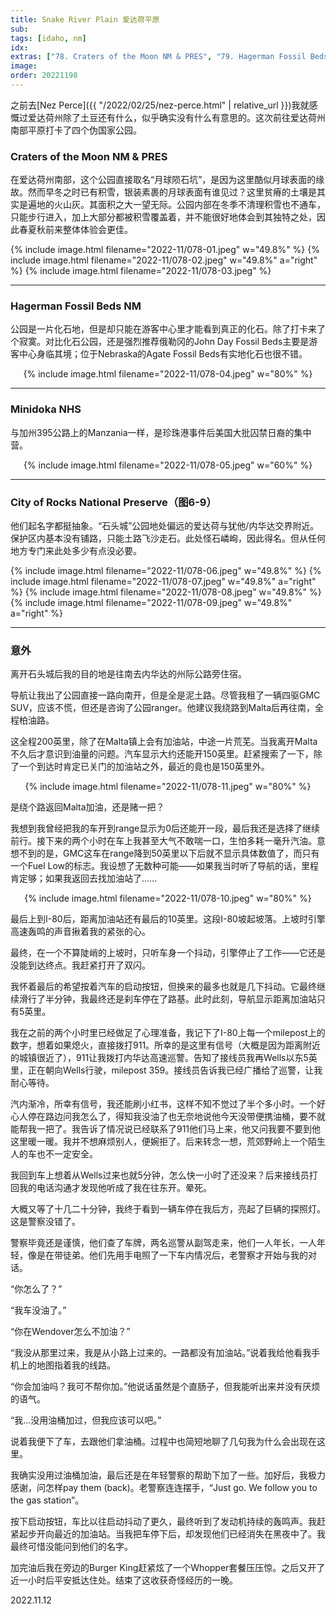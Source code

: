 ```yaml
---
title: Snake River Plain 爱达荷平原
sub:
tags: [idaho, nm]
idx:
extras: ["78. Craters of the Moon NM & PRES", "79. Hagerman Fossil Beds NM", "80. Minidoka NHS", "81. City of Rocks N RES"]
image: 
order: 20221198
---
```


之前去[Nez Perce]({{ "/2022/02/25/nez-perce.html" | relative_url }})我就感慨过爱达荷州除了土豆还有什么，似乎确实没有什么有意思的。这次前往爱达荷州南部平原打卡了四个伪国家公园。

### Craters of the Moon NM & PRES

在爱达荷州南部，这个公园直接取名“月球陨石坑”，是因为这里酷似月球表面的缘故。然而早冬之时已有积雪，银装素裹的月球表面有谁见过？这里贫瘠的土壤是其实是遍地的火山灰。其面积之大一望无际。公园内部在冬季不清理积雪也不通车，只能步行进入，加上大部分都被积雪覆盖着，并不能很好地体会到其独特之处，因此春夏秋前来整体体验会更佳。

{% include image.html filename="2022-11/078-01.jpeg" w="49.8%" %}
{% include image.html filename="2022-11/078-02.jpeg" w="49.8%" a="right" %}
{% include image.html filename="2022-11/078-03.jpeg" %}

---

### Hagerman Fossil Beds NM

公园是一片化石地，但是却只能在游客中心里才能看到真正的化石。除了打卡来了个寂寞。对比化石公园，还是强烈推荐俄勒冈的John Day Fossil Beds主要是游客中心身临其境；位于Nebraska的Agate Fossil Beds有实地化石也很不错。

<p style="text-align: center">
{% include image.html filename="2022-11/078-04.jpeg" w="80%" %}
</p>

---

### Minidoka NHS

与加州395公路上的Manzania一样，是珍珠港事件后美国大批囚禁日裔的集中营。

<p style="text-align: center">
{% include image.html filename="2022-11/078-05.jpeg" w="60%" %}
</p>

---

### City of Rocks National Preserve（图6-9）

他们起名字都挺抽象。“石头城”公园地处偏远的爱达荷与犹他/内华达交界附近。保护区内基本没有铺路，只能土路飞沙走石。此处怪石嶙峋，因此得名。但从任何地方专门来此处多少有点没必要。

{% include image.html filename="2022-11/078-06.jpeg" w="49.8%" %}
{% include image.html filename="2022-11/078-07.jpeg" w="49.8%" a="right" %}
{% include image.html filename="2022-11/078-08.jpeg" w="49.8%" %}
{% include image.html filename="2022-11/078-09.jpeg" w="49.8%" a="right" %}

---

### 意外

离开石头城后我的目的地是往南去内华达的州际公路旁住宿。

导航让我出了公园直接一路向南开，但是全是泥土路。尽管我租了一辆四驱GMC SUV，应该不慌，但还是咨询了公园ranger。他建议我绕路到Malta后再往南，全程柏油路。

这全程200英里，除了在Malta镇上会有加油站，中途一片荒芜。当我离开Malta不久后才意识到油量的问题。汽车显示大约还能开150英里。赶紧搜索了一下，除了一个到达时肯定已关门的加油站之外，最近的竟也是150英里外。

<p style="text-align: center">
{% include image.html filename="2022-11/078-11.jpeg" w="80%" %}
</p>

是绕个路返回Malta加油，还是赌一把？

我想到我曾经把我的车开到range显示为0后还能开一段，最后我还是选择了继续前行。接下来的两个小时在车上我甚至大气不敢喘一口，生怕多耗一毫升汽油。意想不到的是，GMC这车在range降到50英里以下后就不显示具体数值了，而只有一个Fuel Low的标志。我设想了无数种可能——如果我当时听了导航的话，里程肯定够；如果我返回去找加油站了……

<p style="text-align: center">
{% include image.html filename="2022-11/078-10.jpeg" w="80%" %}
</p>

最后上到I-80后，距离加油站还有最后的10英里。这段I-80坡起坡落。上坡时引擎高速轰鸣的声音揪着我的紧张的心。

最终，在一个不算陡峭的上坡时，只听车身一个抖动，引擎停止了工作——它还是没能到达终点。我赶紧打开了双闪。

我怀着最后的希望按着汽车的启动按钮，但换来的最多也就是几下抖动。它最终继续滑行了半分钟，我最终还是刹车停在了路基。此时此刻，导航显示距离加油站只有5英里。

我在之前的两个小时里已经做足了心理准备，我记下了I-80上每一个milepost上的数字，想着如果熄火，直接拨打911。所幸的是这里有信号（大概是因为距离附近的城镇很近了），911让我拨打内华达高速巡警。告知了接线员我再Wells以东5英里，正在朝向Wells行驶，milepost 359。接线员告诉我已经广播给了巡警，让我耐心等待。

汽内渐冷，所幸有信号，我还能刷小红书，这样不知不觉过了半个多小时。一个好心人停在路边问我怎么了，得知我没油了也无奈地说他今天没带便携油桶，要不就能帮我一把了。我告诉了情况说已经联系了911他们马上来，他又问我要不要到他这里暖一暖。我并不想麻烦别人，便婉拒了。后来转念一想，荒郊野岭上一个陌生人的车也不一定安全。

我回到车上想着从Wells过来也就5分钟，怎么快一小时了还没来？后来接线员打回我的电话沟通才发现他听成了我在往东开。晕死。

大概又等了十几二十分钟，我终于看到一辆车停在我后方，亮起了巨辆的探照灯。这是警察没错了。

警察毕竟还是谨慎，他们查了车牌，两名巡警从副驾走来，他们一人年长，一人年轻，像是在带徒弟。他们先用手电照了一下车内情况后，老警察才开始与我的对话。

“你怎么了？”

“我车没油了。”

“你在Wendover怎么不加油？”

“我没从那里过来，我是从小路上过来的。一路都没有加油站。”说着我给他看我手机上的地图指着我的线路。

“你会加油吗？我可不帮你加。”他说话虽然是个直肠子，但我能听出来并没有厌烦的语气。

“我…没用油桶加过，但我应该可以吧。”

说着我便下了车，去跟他们拿油桶。过程中也简短地聊了几句我为什么会出现在这里。

我确实没用过油桶加油，最后还是在年轻警察的帮助下加了一些。加好后，我极力感谢，问怎样pay them (back)。老警察连连摆手，“Just go. We follow you to the gas station”。

按下启动按钮，车比以往启动抖动了更久，最终听到了发动机持续的轰鸣声。我赶紧起步开向最近的加油站。当我把车停下后，却发现他们已经消失在黑夜中了。我最终可惜没能问到他们的名字。

加完油后我在旁边的Burger King赶紧炫了一个Whopper套餐压压惊。之后又开了近一小时后平安抵达住处。结束了这收获奇怪经历的一晚。

2022.11.12
